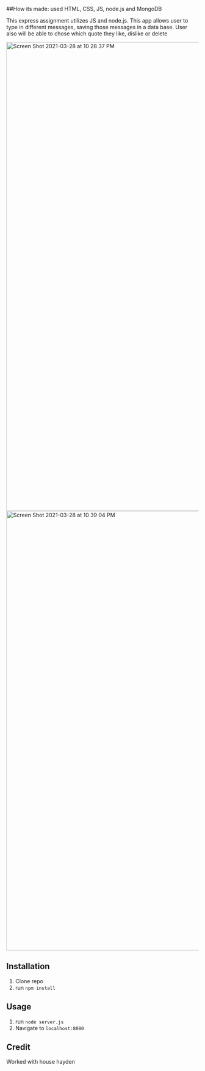 ##How its made: used HTML, CSS, JS, node.js and MongoDB

This express assignment utilizes JS and node.js. This app allows user to type in different messages, saving those messages in a data base. User also will be able to chose which quote they like, dislike or delete


<img width="1230" alt="Screen Shot 2021-03-28 at 10 28 37 PM" src="https://user-images.githubusercontent.com/77537630/112780298-8e89ae00-9016-11eb-9bea-7bf75d07c0bd.png">

<img width="1153" alt="Screen Shot 2021-03-28 at 10 39 04 PM" src="https://user-images.githubusercontent.com/77537630/112780299-8f224480-9016-11eb-873c-ff41ecf7c3a1.png">

## Installation

1. Clone repo
2. run `npm install`

## Usage

1. run `node server.js`
2. Navigate to `localhost:8080`

## Credit
Worked with house hayden
